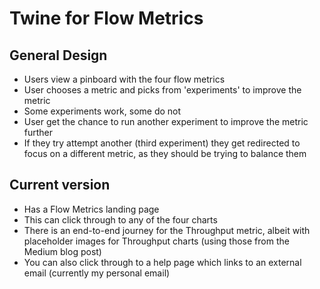 # Twine for Flow Metrics

## General Design
- Users view a pinboard with the four flow metrics
- User chooses a metric and picks from 'experiments' to improve the metric
- Some experiments work, some do not
- User get the chance to run another experiment to improve the metric further
- If they try attempt another (third experiment) they get redirected to focus on a different metric, as they should be trying to balance them

## Current version
- Has a Flow Metrics landing page
- This can click through to any of the four charts
- There is an end-to-end journey for the Throughput metric, albeit with placeholder images for Throughput charts (using those from the Medium blog post)
- You can also click through to a help page which links to an external email (currently my personal email)
